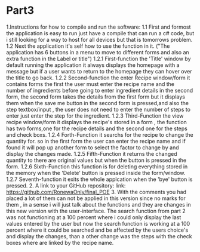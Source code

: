 # Part3

1.Instructions for how to compile and run the software:
	1.1 First and formost the application is easy to run just have a compile that can run a c# code, but i still looking for a way to host for all devices but that is tomorrows problem.
	1.2 Next the application it's self how to use the function in it.
		("The application has 6 buttons in a menu to move to different forms and also an extra function in the Label or title")
		1.2.1 First-function the 'Title' window by default running the application it always displays the homepage with a message but if a user wants to return to the homepage they can hover over the title to go back.
		1.2.2 Second-function the enter Recipe window/form it contains forms the first the user must enter the recipe name and the number of ingredients before going to enter ingredient details in the second form,
		the second form takes the details from the first form but it displays them when the save me button in the second form is pressed,and also the step textbox/input , the user does not need to enter the number of steps to enter just enter the step for the ingredient.
		1.2.3 Third-Function the view recipe window/form it displays the recipe's stored in a form , the function has two forms,one for the recipe details and the second one for the steps and check boxs.
		1.2.4 Forth-Function it searchs for the recipe to change the quantity for. so in the first form the user can enter the recipe name and if found it will pop up another form to select the factor to change by and display the changes made.
		1.2.5 Fifth-Function it returns the changed quantity to there are original values but when the button is pressed in the form.
		1.2.6 Sixth-Function this function is for deleting everything stored in the memory when the 'Delete' button is pressed inside the form/window.
		1.2.7 Seventh-function it exits the whole applcation when the 'bye' button is pressed.
2.  A link to your GitHub repository:
   link: https://github.com/RonewaOnly/final_POE
3. With the comments you had placed a lot of them can not be applied in this version since no marks for them , 
in a sense i will just talk about the functions and they are changes in this new version with the user-interface.
The search function from part 2 was not functioning at a 100 percent where i could only display the last values entered by the user 
but now the search function is working at a 100 percent where it could be searched and be affected by the users choice's and display the changes,
than a other change was the steps with the check boxes where are linked by the recipe name.

